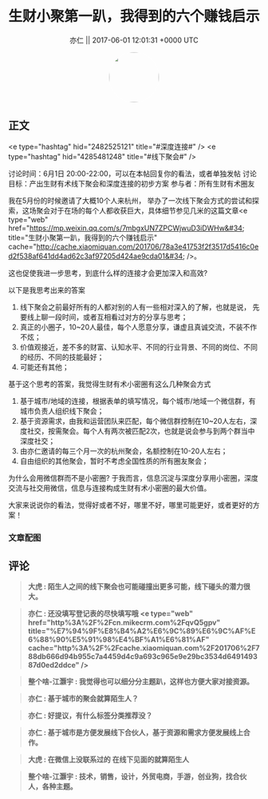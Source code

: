 <h1 align="center">生财小聚第一趴，我得到的六个赚钱启示</h1>




<p align="center">
    <a>亦仁 || 2017-06-01 12:01:31 &#43;0000 UTC</a>
</p>

<div align="center">
    <img src="https://images.zsxq.com/Fn3NQqCN8nuGF86yZPXSbEsl0mb3?e=1590940799&amp;token=kIxbL07-8jAj8w1n4s9zv64FuZZNEATmlU_Vm6zD:pfbNc8W3hS0oYG_hyXXh_rHMHuc=" width="100" height="100" style="border:1px solid;border-radius:50%; color:#ffffff"/>
</div>




## 正文

<div>
&lt;e type=&#34;hashtag&#34; hid=&#34;2482525121&#34; title=&#34;#深度连接#&#34; /&gt;  &lt;e type=&#34;hashtag&#34; hid=&#34;4285481248&#34; title=&#34;#线下聚会#&#34; /&gt;  

讨论时间：6月1日 20:00-22:00，可以在本帖回复你的看法，或者单独发帖
讨论目标：产出生财有术线下聚会和深度连接的初步方案
参与者：所有生财有术圈友

我在5月份的时候邀请了大概10个人来杭州， 举办了一次线下聚会方式的尝试和探索，这场聚会对于在场的每个人都收获巨大，具体细节参见几米的这篇文章&lt;e type=&#34;web&#34; href=&#34;https://mp.weixin.qq.com/s/7mbgxUN7ZPCWjwuD3iDWHw&#34; title=&#34;生财小聚第一趴，我得到的六个赚钱启示&#34; cache=&#34;http://cache.xiaomiquan.com/201706/78a3e41753f2f3517d5416c0ed2f538af641dd4ad62c3af97205d424ae9cda01&#34; /&gt;。

这也促使我进一步思考，到底什么样的连接才会更加深入和高效?

以下是我思考出来的答案
1. 线下聚会之前最好所有的人都对别的人有一些相对深入的了解，也就是说， 先要线上聊一段时间，或者互相看过对方的分享与思考；
2. 真正的小圈子，10~20人最佳，每个人愿意分享，谦虚且真诚交流，不装不作不炫；
3. 价值观接近，差不多的财富、认知水平、不同的行业背景、不同的岗位、不同的经历、不同的技能最好；
4. 可能还有其他；

基于这个思考的答案，我觉得生财有术小密圈有这么几种聚会方式
1. 基于城市/地域的连接，根据表单的填写情况，每个城市/地域一个微信群，有城市负责人组织线下聚会；
2. 基于资源需求，由我和运营团队来匹配，每个微信群控制在10~20人左右，深度社交，按需聚会。每个人有两次被匹配2次，也就是说会参与到两个群当中深度社交；
3. 由亦仁邀请的每三个月一次的杭州聚会，名额控制在10-20人左右；
4. 自由组织的其他聚会，暂时不考虑全国性质的所有圈友聚会；

为什么会用微信群而不是小密圈?
于我而言，信息沉淀与深度分享用小密圈，深度交流与社交用微信，信息与连接构成生财有术小密圈的最大价值。

大家来说说你的看法，觉得好或者不好，哪里不好，哪里可能更好，或者更好的方案！
</div>

### 文章配图

<div class="image" align="center">

</div>


## 评论

<div align="left">
<div>

<blockquote >
<span> <strong>大虎 : 陌生人之间的线下聚会也可能碰撞出更多可能，线下碰头的潜力很大。 </strong></span>
</blockquote>

<blockquote >
<span> <strong>亦仁 : 还没填写登记表的尽快填写哦 &lt;e type=&#34;web&#34; href=&#34;http%3A%2F%2Fcn.mikecrm.com%2FqvQ5gpv&#34; title=&#34;%E7%94%9F%E8%B4%A2%E6%9C%89%E6%9C%AF%E6%88%90%E5%91%98%E4%BF%A1%E6%81%AF&#34; cache=&#34;http%3A%2F%2Fcache.xiaomiquan.com%2F201706%2F788db666d94b955c7a4459d4c9a693c965e9e29bc3534d649149387d0ed2ddce&#34; /&gt; </strong></span>
</blockquote>

<blockquote >
<span> <strong>整个啥-江灏宇 : 我觉得也可以细分分主题趴，这样也方便大家对接资源。 </strong></span>
</blockquote>

<blockquote >
<span> <strong>亦仁 : 基于城市的聚会就算陌生人？ </strong></span>
</blockquote>

<blockquote >
<span> <strong>亦仁 : 好提议，有什么标签分类推荐没？ </strong></span>
</blockquote>

<blockquote >
<span> <strong>亦仁 : 基于城市是方便发展线下合伙人，基于资源和需求方便发展线上合作。 </strong></span>
</blockquote>

<blockquote >
<span> <strong>大虎 : 在微信上没联系过的  在线下见面的就算陌生人 </strong></span>
</blockquote>

<blockquote >
<span> <strong>整个啥-江灏宇 : 技术，销售，设计，外贸电商，手游，创业狗，找合伙人，各种主题。 </strong></span>
</blockquote>

</div>
</div>